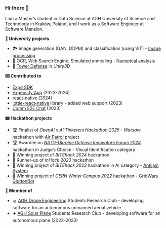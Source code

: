 ### Hi there 👋

I am a Master’s student in Data Science at AGH University of Science and Technology in Kraków, Poland, and I work as a Software Engineer at Software Mansion.

**🏫 University projects**
- 🏞️ Image generation (GAN, DDPM) and classification (using ViT) - [Image processing](https://github.com/kosmydel/image-processing)
- 🧮 OCR, Web Search Engine, Simulated annealing - [Numerical analysis](https://github.com/kosmydel/NumericalAnalysis)
- 🏹 [Tower Defense](https://github.com/kosmydel/unity3d-tower-defense) in *Unity3D*

**⌨️ Contributed to**
- [Expo SDK](https://github.com/expo/expo)
- [Expensify App](https://github.com/Expensify/App/) (2023-2024)
- [react-native](https://github.com/facebook/react-native) (2024)
- [lottie-react-native](https://github.com/lottie-react-native/lottie-react-native/releases/tag/v6.4.0) library - added web support (2023)
- [Comm E2E Chat](https://github.com/CommE2E/comm) (2023)

**📟 Hackathon projects**
- 🏆 Finalist of [*OpenAI x AI Tinkerers Hackathon 2025 - Warsaw*](https://warsaw.aitinkerers.org/p/openai-x-ai-tinkerers-hackathon-warsaw) hackathon with [Air Patrol](https://github.com/AlmostEngineers/openai-warsaw-2025-drone) project
- 🏆 Awardee on [*NATO-Ukraine Defense Innovators Forum 2024*](https://www.diu.mil/latest/unmanned-aerial-system-automated-visual-guidance-hackathon-held-at-nato) hackathon in Judge’s Choice - Visual Identification category
- 🥇 Winning project of *BITEhack 2024* hackathon
- 🥈 Runner-up of *mHack 2023* hackathon
- 🥇 Winning project of *BITEhack 2023* hackathon in AI category - [Antijam System](https://github.com/StableConfusion/antijam) 
- 🥇 Winning project of *CERN Winter Campus 2022* hackathon - [GridWars GluttonBot](https://github.com/kosmydel/GridWars)

**🧩 Member of**
- 🛸 [AGH Drone Engineering](https://drone.agh.edu.pl/) Students Research Club - developing software for an autonomous unmanned aerial vehicle
- ✈️ [AGH Solar Plane](https://github.com/AGHSolarPlaneCode) Students Research Club - developing software for an autonomous plane (2022-2023)

<!--
- 🔭 I’m currently working on ...
- 🌱 I’m currently learning ...
- 👯 I’m looking to collaborate on ...
- 🤔 I’m looking for help with ...
- 💬 Ask me about ...
- 📫 How to reach me: ...
- 😄 Pronouns: ...
- ⚡ Fun fact: ...
-->
